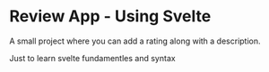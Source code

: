 # Review App - Using Svelte

A small project where you can add a rating along with a description.

Just to learn svelte fundamentles and syntax
